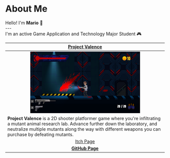 <h1>About Me</h1>
Hello! I'm <b>Mario</b> 👋
<br>
---
<br>
I'm an active Game Application and Technology Major Student 🎮

<table width="100%">
  <thead>
    <tr>
      <th width="50%" align="center"><a href="https://github.com/Felixwijaya04/Project-Valence">Project Valence</a></th>
    </tr>
  </thead>
  <tbody>
    <tr>
      <td align="center"><img src="https://github.com/ORIAMM/About-Me/blob/main/fv9g_G.png?raw=true"/></td>
    </tr>
    <tr>
      <td valign="text-top"><b>Project Valence</b> is a 2D shooter platformer game where you're infiltrating a mutant animal research lab. Advance further down the laboratory, and neutralize multiple mutants along the way with different weapons you can purchase by defeating mutants.</td>
    </tr>
    <tr>
      <td align="center"><a href="https://bgdc.itch.io/project-valence">Itch Page</td>
    </tr>
    <tr>
      <td align="center"><a href="https://github.com/Felixwijaya04/Project-Valence"><b>GitHub Page</b></td>
    </tr>
  </tbody>
</table>
